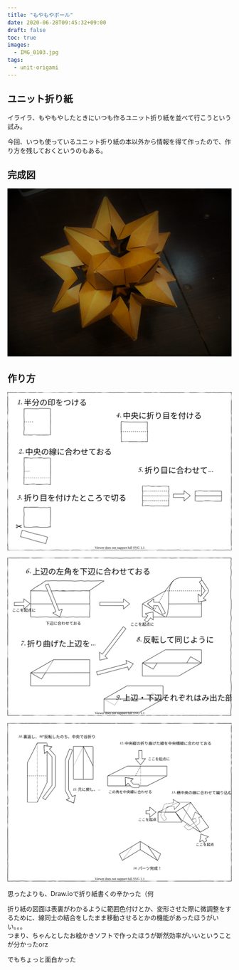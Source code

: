 ```yaml
---
title: "もやもやボール"
date: 2020-06-28T09:45:32+09:00
draft: false
toc: true
images:
  - IMG_0103.jpg
tags: 
  - unit-origami
---
```


## ユニット折り紙

イライラ、もやもやしたときにいつも作るユニット折り紙を並べて行こうという試み。

今回、いつも使っているユニット折り紙の本以外から情報を得て作ったので、作り方を残しておくというのもある。

## 完成図

![完成図](./IMG_0103.jpg)

## 作り方

![](./001_作り方.drawio.svg)

![](./002_作り方.drawio.svg)

![](./003_作り方.drawio.svg)

思ったよりも、Draw.ioで折り紙書くの辛かった（何

折り紙の図面は表裏がわかるように範囲色付けとか、変形させた際に微調整をするために、線同士の結合をしたまま移動させるとかの機能があったほうがいい。。。  
つまり、ちゃんとしたお絵かきソフトで作ったほうが断然効率がいいということが分かったorz

でもちょっと面白かった
